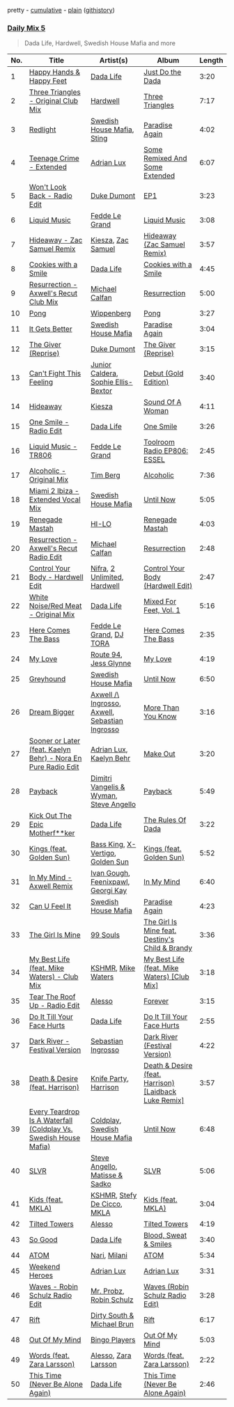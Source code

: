 pretty - [cumulative](/playlists/cumulative/Daily%20Mix%205.md) - [plain](/playlists/plain/37i9dQZF1E36TO0q54WsJv) ([githistory](https://github.githistory.xyz/vitokorn/spotify-playlist-archive/blob/master/playlists/plain/37i9dQZF1E36TO0q54WsJv))
### [Daily Mix 5](https://open.spotify.com/playlist/37i9dQZF1E36TO0q54WsJv)

> Dada Life, Hardwell, Swedish House Mafia and more

| No. | Title | Artist(s) | Album | Length |
|---|---|---|---|---|
| 1 | [Happy Hands & Happy Feet](https://open.spotify.com/track/3W82uhU3vIyQP4OftaIUhJ) | [Dada Life](https://open.spotify.com/artist/00sAT5YX8W3xNd1EuqyHw9) | [Just Do the Dada](https://open.spotify.com/album/6NSCp6T6E7SDqEVmT5a8Pd) | 3:20 |
| 2 | [Three Triangles - Original Club Mix](https://open.spotify.com/track/7z0msYLdvysbA4nBwO7YyR) | [Hardwell](https://open.spotify.com/artist/6BrvowZBreEkXzJQMpL174) | [Three Triangles](https://open.spotify.com/album/5d5465hBaFjJMawRDqAT9c) | 7:17 |
| 3 | [Redlight](https://open.spotify.com/track/48Jf12YHPBCAfAzi255Rvr) | [Swedish House Mafia](https://open.spotify.com/artist/1h6Cn3P4NGzXbaXidqURXs), [Sting](https://open.spotify.com/artist/0Ty63ceoRnnJKVEYP0VQpk) | [Paradise Again](https://open.spotify.com/album/2Dbe9L757CSQbhnbW5PVSH) | 4:02 |
| 4 | [Teenage Crime - Extended](https://open.spotify.com/track/0rtakubMFOe12XH6SwkZ6R) | [Adrian Lux](https://open.spotify.com/artist/5kp9Qhzri9LrDkzrtjt5Sh) | [Some Remixed And Some Extended](https://open.spotify.com/album/68VsxMDy7kE8SwXyVqMur6) | 6:07 |
| 5 | [Won't Look Back - Radio Edit](https://open.spotify.com/track/5B80SdObHYOE6fxgvnbeMs) | [Duke Dumont](https://open.spotify.com/artist/61lyPtntblHJvA7FMMhi7E) | [EP1](https://open.spotify.com/album/5ZzT6EX1TinZGrS7CuaTHI) | 3:23 |
| 6 | [Liquid Music](https://open.spotify.com/track/7ew6V3pqzL87R0SIGXyoze) | [Fedde Le Grand](https://open.spotify.com/artist/7dc6hUwyuIhrZdh80eaCEE) | [Liquid Music](https://open.spotify.com/album/3FHY9bh2cwfmYeee9qSG5k) | 3:08 |
| 7 | [Hideaway - Zac Samuel Remix](https://open.spotify.com/track/3yuiEzWCXNGIhwMyXzqF7B) | [Kiesza](https://open.spotify.com/artist/4zxvC7CRGvggq9EWXOpwAo), [Zac Samuel](https://open.spotify.com/artist/3imlibJrwqYv8gqII7u4r0) | [Hideaway (Zac Samuel Remix)](https://open.spotify.com/album/6a9UZpJMSoH4QiUwxPoQg3) | 3:57 |
| 8 | [Cookies with a Smile](https://open.spotify.com/track/3zRtJLpqcmUFkNmTETF8dR) | [Dada Life](https://open.spotify.com/artist/00sAT5YX8W3xNd1EuqyHw9) | [Cookies with a Smile](https://open.spotify.com/album/3iHyhLBeX0677HK5QBerz1) | 4:45 |
| 9 | [Resurrection - Axwell's Recut Club Mix](https://open.spotify.com/track/2pLtyAloLNVnt2DvxW7JSi) | [Michael Calfan](https://open.spotify.com/artist/4CuipEvwcoQggmCV8jpKF9) | [Resurrection](https://open.spotify.com/album/7nlR4EOVCpBtWYMMm9Sh00) | 5:00 |
| 10 | [Pong](https://open.spotify.com/track/780G3LZyOOjR6mcnL9VN4j) | [Wippenberg](https://open.spotify.com/artist/0Orz1QOZQrwampy0S742oK) | [Pong](https://open.spotify.com/album/1a561dkfS2ECB7z0RPTJpL) | 3:27 |
| 11 | [It Gets Better](https://open.spotify.com/track/5PLfjUnpV6eFXymcsXwa37) | [Swedish House Mafia](https://open.spotify.com/artist/1h6Cn3P4NGzXbaXidqURXs) | [Paradise Again](https://open.spotify.com/album/2Dbe9L757CSQbhnbW5PVSH) | 3:04 |
| 12 | [The Giver (Reprise)](https://open.spotify.com/track/0ccSl4LZ7dksMNmJgkN7NO) | [Duke Dumont](https://open.spotify.com/artist/61lyPtntblHJvA7FMMhi7E) | [The Giver (Reprise)](https://open.spotify.com/album/4SQqe6ACemVTNNOcq7Ql4A) | 3:15 |
| 13 | [Can't Fight This Feeling](https://open.spotify.com/track/0SMtrSiWbLctS8Hy91YMaE) | [Junior Caldera](https://open.spotify.com/artist/0uRgQor0jDWaKojnCUhR0b), [Sophie Ellis-Bextor](https://open.spotify.com/artist/2cBh5lVMg222FFuRU7EfDE) | [Debut (Gold Edition)](https://open.spotify.com/album/5PWBm9v7VxGtt344G8h5Li) | 3:40 |
| 14 | [Hideaway](https://open.spotify.com/track/51tUT1gHE30GQPhn1agudM) | [Kiesza](https://open.spotify.com/artist/4zxvC7CRGvggq9EWXOpwAo) | [Sound Of A Woman](https://open.spotify.com/album/2esSZWmdzMPyQsszbsX0rr) | 4:11 |
| 15 | [One Smile - Radio Edit](https://open.spotify.com/track/3Hq4ahxOBXv50UPYQ9piuG) | [Dada Life](https://open.spotify.com/artist/00sAT5YX8W3xNd1EuqyHw9) | [One Smile](https://open.spotify.com/album/5gl8lV9zgVYsmYyDqWEhpl) | 3:26 |
| 16 | [Liquid Music - TR806](https://open.spotify.com/track/1SDW7ycPCpyNtAqzaQvaPm) | [Fedde Le Grand](https://open.spotify.com/artist/7dc6hUwyuIhrZdh80eaCEE) | [Toolroom Radio EP806: ESSEL](https://open.spotify.com/album/4q5RRWq7BaPFyoGeo2wsT5) | 2:45 |
| 17 | [Alcoholic - Original Mix](https://open.spotify.com/track/6HxLaTKAs2cEL48Jp4QFfS) | [Tim Berg](https://open.spotify.com/artist/7iLc4hrjOjQPfg1E3cCHg1) | [Alcoholic](https://open.spotify.com/album/1RW39KfF0pSzn4irelReTN) | 7:36 |
| 18 | [Miami 2 Ibiza - Extended Vocal Mix](https://open.spotify.com/track/2U1bDJAym3cdNe6hhPonDJ) | [Swedish House Mafia](https://open.spotify.com/artist/1h6Cn3P4NGzXbaXidqURXs) | [Until Now](https://open.spotify.com/album/4ljisoNarj0BpQSMIEv88L) | 5:05 |
| 19 | [Renegade Mastah](https://open.spotify.com/track/59RSFDVkDSqpGvQKq9GeSR) | [HI-LO](https://open.spotify.com/artist/0ETJQforv5OXgDgidQv9qd) | [Renegade Mastah](https://open.spotify.com/album/0JvxYTZyiLtUQp9FlZ53r3) | 4:03 |
| 20 | [Resurrection - Axwell's Recut Radio Edit](https://open.spotify.com/track/4gZcorMw9xTt0mmc3a7moY) | [Michael Calfan](https://open.spotify.com/artist/4CuipEvwcoQggmCV8jpKF9) | [Resurrection](https://open.spotify.com/album/7nlR4EOVCpBtWYMMm9Sh00) | 2:48 |
| 21 | [Control Your Body - Hardwell Edit](https://open.spotify.com/track/3P5lcXWneuYWRtRFreb4Mv) | [Nifra](https://open.spotify.com/artist/4Ipm3lGKLqzhir25JU846A), [2 Unlimited](https://open.spotify.com/artist/18JD8DVlD1fakDAw7E9LFC), [Hardwell](https://open.spotify.com/artist/6BrvowZBreEkXzJQMpL174) | [Control Your Body (Hardwell Edit)](https://open.spotify.com/album/1b9ghhDdxSBNCFnb8f1ccf) | 2:47 |
| 22 | [White Noise/Red Meat - Original Mix](https://open.spotify.com/track/7yW5CSWW9Hfx2AL8TENdhP) | [Dada Life](https://open.spotify.com/artist/00sAT5YX8W3xNd1EuqyHw9) | [Mixed For Feet, Vol. 1](https://open.spotify.com/album/7c2dvQQO2RiQUOLlxUJYrQ) | 5:16 |
| 23 | [Here Comes The Bass](https://open.spotify.com/track/3rDMHZkX3nqXMI4di7zSQr) | [Fedde Le Grand](https://open.spotify.com/artist/7dc6hUwyuIhrZdh80eaCEE), [DJ TORA](https://open.spotify.com/artist/3hBt6RvhQQlRIeDiNH2HeS) | [Here Comes The Bass](https://open.spotify.com/album/4HLQeg33zsKqh9b0bMSweX) | 2:35 |
| 24 | [My Love](https://open.spotify.com/track/4N1MFKjziFHH4IS3RYYUrU) | [Route 94](https://open.spotify.com/artist/1dgdvbogmctybPrGEcnYf6), [Jess Glynne](https://open.spotify.com/artist/4ScCswdRlyA23odg9thgIO) | [My Love](https://open.spotify.com/album/4ZD1KnBqghtSAEyqrZAkU4) | 4:19 |
| 25 | [Greyhound](https://open.spotify.com/track/0VffaI2jwQknRrxpECYHsF) | [Swedish House Mafia](https://open.spotify.com/artist/1h6Cn3P4NGzXbaXidqURXs) | [Until Now](https://open.spotify.com/album/4ljisoNarj0BpQSMIEv88L) | 6:50 |
| 26 | [Dream Bigger](https://open.spotify.com/track/76BFt6hGCrZhGHrGh0N3uC) | [Axwell /\ Ingrosso](https://open.spotify.com/artist/2XnBwblw31dfGnspMIwgWz), [Axwell](https://open.spotify.com/artist/1xNmvlEiICkRlRGqlNFZ43), [Sebastian Ingrosso](https://open.spotify.com/artist/6hyMWrxGBsOx6sWcVj1DqP) | [More Than You Know](https://open.spotify.com/album/6Ei5WWek37m1x9AjpSXTcJ) | 3:16 |
| 27 | [Sooner or Later (feat. Kaelyn Behr) - Nora En Pure Radio Edit](https://open.spotify.com/track/4AR10OvjjSaNNQraGGSL9r) | [Adrian Lux](https://open.spotify.com/artist/5kp9Qhzri9LrDkzrtjt5Sh), [Kaelyn Behr](https://open.spotify.com/artist/64x5IPcJpSfSzLwKpRFGgO) | [Make Out](https://open.spotify.com/album/4i76B5mKNa8sSPrSCgL8ZP) | 3:20 |
| 28 | [Payback](https://open.spotify.com/track/34XFgPp7wnmLSE4w8UNC7I) | [Dimitri Vangelis & Wyman](https://open.spotify.com/artist/10hGPIDZi33LRaYRIq3Bh4), [Steve Angello](https://open.spotify.com/artist/4FqPRilb0Ja0TKG3RS3y4s) | [Payback](https://open.spotify.com/album/6aEGo2vCzGjnuaVHcRsUVZ) | 5:49 |
| 29 | [Kick Out The Epic Motherf**ker](https://open.spotify.com/track/0FEPq7gON5KivhwrsWN0gI) | [Dada Life](https://open.spotify.com/artist/00sAT5YX8W3xNd1EuqyHw9) | [The Rules Of Dada](https://open.spotify.com/album/1lqbyIuEs1vy1lfgdKvCu0) | 3:22 |
| 30 | [Kings (feat. Golden Sun)](https://open.spotify.com/track/5yPsolTuLi20AjnNrU9Q8M) | [Bass King](https://open.spotify.com/artist/5bdMagyBvKYBzLcfMFg6Eh), [X-Vertigo](https://open.spotify.com/artist/183tW5IT1BxknQIbWpK6kO), [Golden Sun](https://open.spotify.com/artist/51JcBmpn6PaFc5x2CBUdCo) | [Kings (feat. Golden Sun)](https://open.spotify.com/album/67P8OtZExYTNK8g9Hp03gj) | 5:52 |
| 31 | [In My Mind - Axwell Remix](https://open.spotify.com/track/7bSizOlKehQSV0faLWdRe8) | [Ivan Gough](https://open.spotify.com/artist/5aBWZE8TOaaA9O50ENS3EM), [Feenixpawl](https://open.spotify.com/artist/5FvlJcXnFIm72pgQtW3Dct), [Georgi Kay](https://open.spotify.com/artist/32DJdHuhN1840L73Bqxhxj) | [In My Mind](https://open.spotify.com/album/5B7tqHZ6CBeitIoXXHsMBV) | 6:40 |
| 32 | [Can U Feel It](https://open.spotify.com/track/65gExOYkBkGgJlKil5fD7D) | [Swedish House Mafia](https://open.spotify.com/artist/1h6Cn3P4NGzXbaXidqURXs) | [Paradise Again](https://open.spotify.com/album/2Dbe9L757CSQbhnbW5PVSH) | 4:23 |
| 33 | [The Girl Is Mine](https://open.spotify.com/track/2cNCaMkur4qF0lNwJWBf6b) | [99 Souls](https://open.spotify.com/artist/7aLdKgvXgDQz0wi5z2PKMV) | [The Girl Is Mine feat. Destiny's Child & Brandy](https://open.spotify.com/album/7Il6JWULBkO3Huz8AN6jeD) | 3:36 |
| 34 | [My Best Life (feat. Mike Waters) - Club Mix](https://open.spotify.com/track/78XfOXpUShe7mFwhjBEd94) | [KSHMR](https://open.spotify.com/artist/2wX6xSig4Rig5kZU6ePlWe), [Mike Waters](https://open.spotify.com/artist/35rZNMlMkBs7ghHmGKt0xq) | [My Best Life (feat. Mike Waters) [Club Mix]](https://open.spotify.com/album/499pxoME8SyDn5lwogpwrE) | 3:18 |
| 35 | [Tear The Roof Up - Radio Edit](https://open.spotify.com/track/2ze8tFyaI1W6db1pJBWBGq) | [Alesso](https://open.spotify.com/artist/4AVFqumd2ogHFlRbKIjp1t) | [Forever](https://open.spotify.com/album/0tRVSbmOwilUucqjzU0fQw) | 3:15 |
| 36 | [Do It Till Your Face Hurts](https://open.spotify.com/track/63AHJmstF3HB05rzMTwmFx) | [Dada Life](https://open.spotify.com/artist/00sAT5YX8W3xNd1EuqyHw9) | [Do It Till Your Face Hurts](https://open.spotify.com/album/7iwo3hhNW5pMoGk6ZbAvog) | 2:55 |
| 37 | [Dark River - Festival Version](https://open.spotify.com/track/0ikuoejgnBNitqFArW6fFk) | [Sebastian Ingrosso](https://open.spotify.com/artist/6hyMWrxGBsOx6sWcVj1DqP) | [Dark River (Festival Version)](https://open.spotify.com/album/3IFLtvOnUuIxa0i6if41Al) | 4:22 |
| 38 | [Death & Desire (feat. Harrison)](https://open.spotify.com/track/3y8SFle31PlRugTUusSHf9) | [Knife Party](https://open.spotify.com/artist/2DuJi13MWHjRHrqRUwk8vH), [Harrison](https://open.spotify.com/artist/58O8UPrTdl4u2buM0skj94) | [Death & Desire (feat. Harrison) [Laidback Luke Remix]](https://open.spotify.com/album/4oRJE0jbFZYzA1uIMtfXSk) | 3:57 |
| 39 | [Every Teardrop Is A Waterfall (Coldplay Vs. Swedish House Mafia)](https://open.spotify.com/track/5J8m6w5VmswbMBYUAFf44t) | [Coldplay](https://open.spotify.com/artist/4gzpq5DPGxSnKTe4SA8HAU), [Swedish House Mafia](https://open.spotify.com/artist/1h6Cn3P4NGzXbaXidqURXs) | [Until Now](https://open.spotify.com/album/4ljisoNarj0BpQSMIEv88L) | 6:48 |
| 40 | [SLVR](https://open.spotify.com/track/3Qntjzw2xY1VDb6x808BPi) | [Steve Angello](https://open.spotify.com/artist/4FqPRilb0Ja0TKG3RS3y4s), [Matisse & Sadko](https://open.spotify.com/artist/2QMCcKIPHnjQaPPgoEst88) | [SLVR](https://open.spotify.com/album/48n0QGTVgacKK6TYWkA2xt) | 5:06 |
| 41 | [Kids (feat. MKLA)](https://open.spotify.com/track/3rgTS3933lMWoPiN6CW4qY) | [KSHMR](https://open.spotify.com/artist/2wX6xSig4Rig5kZU6ePlWe), [Stefy De Cicco](https://open.spotify.com/artist/5v3JgLiZtNnw6ablRjjNKK), [MKLA](https://open.spotify.com/artist/57Vnemieu10x71jR2UWc4o) | [Kids (feat. MKLA)](https://open.spotify.com/album/3iYUmg1PpY33KH7QW0goe1) | 3:04 |
| 42 | [Tilted Towers](https://open.spotify.com/track/5hdAQegqnitMjNacfLOHQd) | [Alesso](https://open.spotify.com/artist/4AVFqumd2ogHFlRbKIjp1t) | [Tilted Towers](https://open.spotify.com/album/1ROknPR3DQnKIqajsMzw85) | 4:19 |
| 43 | [So Good](https://open.spotify.com/track/7MWmGQtoiRg6OeqYiPSAsH) | [Dada Life](https://open.spotify.com/artist/00sAT5YX8W3xNd1EuqyHw9) | [Blood, Sweat & Smiles](https://open.spotify.com/album/1A2GLRs3RpOKriqXll1KYK) | 3:40 |
| 44 | [ATOM](https://open.spotify.com/track/2ollq2JGmUdAeZFWHrc6PH) | [Nari](https://open.spotify.com/artist/4BnRrrEajkXTP4tPtpL7SS), [Milani](https://open.spotify.com/artist/09jpKMBT8vG1D1q8SBXH6H) | [ATOM](https://open.spotify.com/album/2vTyUbdcKCqx5qc8kvtzTE) | 5:34 |
| 45 | [Weekend Heroes](https://open.spotify.com/track/4pSfCKkES9lNzCi6PCSkuI) | [Adrian Lux](https://open.spotify.com/artist/5kp9Qhzri9LrDkzrtjt5Sh) | [Adrian Lux](https://open.spotify.com/album/4xBeSLIKVqP3oGQpXhf9pL) | 3:31 |
| 46 | [Waves - Robin Schulz Radio Edit](https://open.spotify.com/track/1HFfMOxCAT4GAwaPfCdmUs) | [Mr. Probz](https://open.spotify.com/artist/33W1pnW9zScZtYTnAoWnOT), [Robin Schulz](https://open.spotify.com/artist/3t5xRXzsuZmMDkQzgOX35S) | [Waves (Robin Schulz Radio Edit)](https://open.spotify.com/album/29RpLEpfNr1mnrnmtbO620) | 3:28 |
| 47 | [Rift](https://open.spotify.com/track/4ZI8spMJoX1L8cGlzcgkuh) | [Dirty South & Michael Brun](https://open.spotify.com/artist/62QPx6FzRLw5nPpWTTGHSw) | [Rift](https://open.spotify.com/album/1hSEYjvqgeDIUJKPEJKX5g) | 6:17 |
| 48 | [Out Of My Mind](https://open.spotify.com/track/2YXoXNjQoPGDaNuVh3jh2S) | [Bingo Players](https://open.spotify.com/artist/1pbHrVayIcVpHI9z97u4bK) | [Out Of My Mind](https://open.spotify.com/album/4Ng8vWlQ2aqhK6rT4VeYax) | 5:03 |
| 49 | [Words (feat. Zara Larsson)](https://open.spotify.com/track/1bgKMxPQU7JIZEhNsM1vFs) | [Alesso](https://open.spotify.com/artist/4AVFqumd2ogHFlRbKIjp1t), [Zara Larsson](https://open.spotify.com/artist/1Xylc3o4UrD53lo9CvFvVg) | [Words (feat. Zara Larsson)](https://open.spotify.com/album/66W7mt0wKGLFALilLBLfU6) | 2:22 |
| 50 | [This Time (Never Be Alone Again)](https://open.spotify.com/track/4NfNmtFPQwR7IYoKeBErOp) | [Dada Life](https://open.spotify.com/artist/00sAT5YX8W3xNd1EuqyHw9) | [This Time (Never Be Alone Again)](https://open.spotify.com/album/0ytdECFIEtdImFLONcZA8N) | 2:46 |